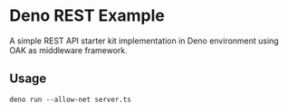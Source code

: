 # Deno REST Example

A simple REST API starter kit implementation in Deno environment using OAK as middleware framework.

## Usage

```
deno run --allow-net server.ts
```

